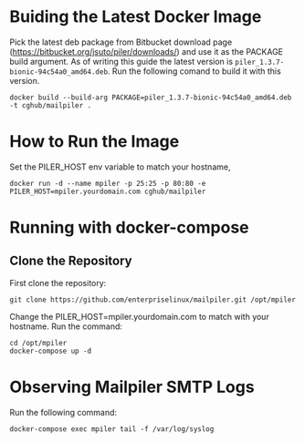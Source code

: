 # Buiding the Latest Docker Image 

Pick the latest deb package from Bitbucket download page (https://bitbucket.org/jsuto/piler/downloads/) and use it as the PACKAGE build argument. As of writing  this guide the latest version is `piler_1.3.7-bionic-94c54a0_amd64.deb`. Run the following comand to build it with this version. 

```
docker build --build-arg PACKAGE=piler_1.3.7-bionic-94c54a0_amd64.deb -t cghub/mailpiler .
```

# How to Run the Image

Set the PILER_HOST env variable to match your hostname, 

```
docker run -d --name mpiler -p 25:25 -p 80:80 -e PILER_HOST=mpiler.yourdomain.com cghub/mailpiler
```
# Running with docker-compose

## Clone the Repository

First clone the repository:

```
git clone https://github.com/enterpriselinux/mailpiler.git /opt/mpiler
```

Change the PILER_HOST=mpiler.yourdomain.com to match with your hostname. Run the command:

```
cd /opt/mpiler
docker-compose up -d
```
# Observing Mailpiler SMTP Logs

Run the following command:

```
docker-compose exec mpiler tail -f /var/log/syslog
```



